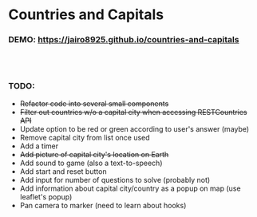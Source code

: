 # Countries and Capitals

### DEMO: https://jairo8925.github.io/countries-and-capitals

<br></br>

### TODO:
- <s>Refactor code into several small components</s>
- <s>Filter out countries w/o a capital city when accessing RESTCountries API</s>
- Update option to be red or green according to user's answer (maybe)
- Remove capital city from list once used
- Add a timer
- <s>Add picture of capital city's location on Earth</s>
- Add sound to game (also a text-to-speech)
- Add start and reset button
- Add input for number of questions to solve (probably not)
- Add information about capital city/country as a popup on map (use leaflet's popup)
- Pan camera to marker (need to learn about hooks)
